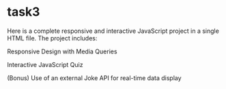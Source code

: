 # task3
Here is a complete responsive and interactive JavaScript project in a single HTML file. The project includes:

Responsive Design with Media Queries

Interactive JavaScript Quiz

(Bonus) Use of an external Joke API for real-time data display
